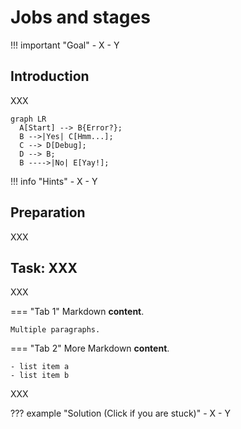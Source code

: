 # Jobs and stages

!!! important "Goal"
    - X
    - Y

## Introduction

XXX

``` mermaid
graph LR
  A[Start] --> B{Error?};
  B -->|Yes| C[Hmm...];
  C --> D[Debug];
  D --> B;
  B ---->|No| E[Yay!];
```

!!! info "Hints"
    - X
    - Y

## Preparation

XXX

## Task: XXX

XXX

=== "Tab 1"
    Markdown **content**.

    Multiple paragraphs.

=== "Tab 2"
    More Markdown **content**.

    - list item a
    - list item b

XXX

??? example "Solution (Click if you are stuck)"
    - X
    - Y
